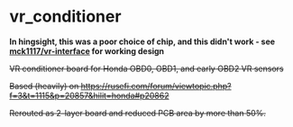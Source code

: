 # vr_conditioner


__In hingsight, this was a poor choice of chip, and this didn't work - see [mck1117/vr-interface](github.com/mck1117/vr-interface) for working design__


~~VR conditioner board for Honda OBD0, OBD1, and early OBD2 VR sensors~~

~~Based (heavily) on https://rusefi.com/forum/viewtopic.php?f=3&t=1115&p=20857&hilit=honda#p20862~~

~~Rerouted as 2-layer board and reduced PCB area by more than 50%.~~
